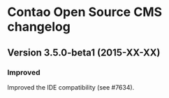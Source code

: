 Contao Open Source CMS changelog
================================

Version 3.5.0-beta1 (2015-XX-XX)
--------------------------------

### Improved
Improved the IDE compatibility (see #7634).
